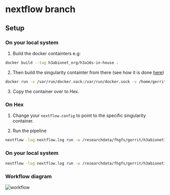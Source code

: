 # nextflow branch

## Setup

### On your local system

1) Build the docker containters e.g:

```bash
docker build --tag h3abionet_org/h3a16s-in-house .
```

2) Then build the singularity containter from there (see how it is done [here](https://github.com/singularityware/docker2singularity))
```bash
docker run -v /var/run/docker.sock:/var/run/docker.sock -v /home/gerrit/scratch/h3abionet16S/singularity-containers/:/output --privileged -t --rm singularityware/docker2singularity h3abionet_org/h3a16s-in-house
```

3) Copy the container over to Hex.

### On Hex

1) Change your `nextflow.config` to point to the specific singularity container.

2) Run the pipeline

```bash
nextflow -log nextflow.log run -w /researchdata/fhgfs/gerrit/h3abionet16S/nextflow-workdir -c /home/gerrit/code/h3abionet16S/workflows-nf/nextflow.config.hex /home/gerrit/code/h3abionet16S/workflows-nf/main.nf -profile pbs
```

### On your local system
```bash
nextflow -log nextflow.log run -w /researchdata/fhgfs/gerrit/h3abionet16S/nextflow-workdir -c /home/gerrit/code/h3abionet16S/workflows-nf/nextflow.config.local /home/gerrit/code/h3abionet16S/workflows-nf/main.nf -profile local
```

### Workflow diagram

![workflow](https://raw.githubusercontent.com/h3abionet/h3abionet16S/nextflow/workflows-nf/h3abionet16S_NXF_workflow.png "Nextflow workflow")
